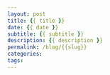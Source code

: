 ```yaml
---
layout: post
title: {{ title }}
date: {{ date }}
subtitle: {{ subtitle }}
description: {{ description }}
permalink: /blog/{{slug}}
categories: 
tags:
---
```


